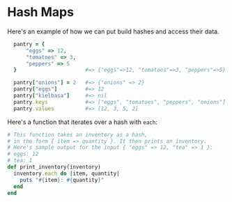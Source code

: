 # Hash Maps


Here's an example of how we can put build hashes and access their data.
```ruby
  pantry = {
      "eggs" => 12,
      "tomatoes" => 3,
      "peppers" => 5
  }                      #=> {"eggs"=>12, "tomatoes"=>3, "peppers"=>5}

  pantry["onions"] = 2   #=> {"onions" => 2}
  pantry["eggs"]         #=> 12
  pantry["kielbasa"]     #=> nil
  pantry.keys            #=> ["eggs", "tomatoes", "peppers", "onions"]
  pantry.values          #=> [12, 3, 5, 2]
```

Here's a function that iterates over a hash with `each`:
```ruby
# This function takes an inventory as a hash,
# in the form { item => quantity }. It then prints an inventory.
# Here's sample output for the input { "eggs" => 12, "tea" => 1 }:
# eggs: 12
# tea: 1
def print_inventory(inventory)
  inventory.each do |item, quantity|
    puts "#{item}: #{quantity}"
  end
end
```
